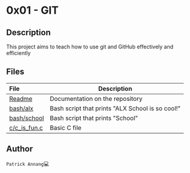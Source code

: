 # 0x01 - GIT

## Description

This project aims to teach how to use git and GitHub effectively and efficiently

## Files

| File | Description |
|:---|---|
|[Readme](https://github.com/amartey-tricky/alx-pre_course/blob/master/0x01-git/README.md) | Documentation on the repository |
| [bash/alx](https://github.com/amartey-tricky/alx-pre_course/blob/master/0x01-git/bash/alx) | Bash script that prints "ALX School is so cool!" |
| [bash/school](https://github.com/amartey-tricky/alx-pre_course/blob/master/0x01-git/bash/school) | Bash script that prints "School" |
| [c/c_is_fun.c](https://github.com/amartey-tricky/alx-pre_course/blob/master/0x01-git/c/c_is_fun.c) | Basic C file |

## Author

`Patrick Annang`:computer:
